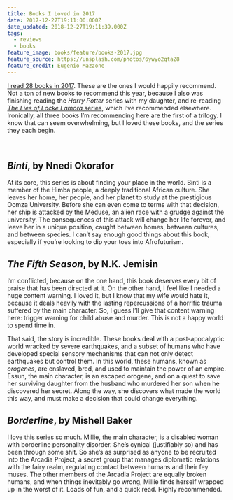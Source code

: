 ```yaml
---
title: Books I Loved in 2017
date: 2017-12-27T19:11:00.000Z
date_updated: 2018-12-27T19:11:39.000Z
tags:
  - reviews
  - books
feature_image: books/feature/books-2017.jpg
feature_source: https://unsplash.com/photos/6ywyo2qtaZ8
feature_credit: Eugenio Mazzone
---
```


[I read 28 books in 2017](https://www.goodreads.com/user_challenges/8351170). These are the ones I would happily recommend. Not a ton of new books to recommend this year, because I also was finishing reading the _Harry Potter_ series with my daughter, and re-reading [_The Lies of Locke Lamora_ series](/blog/2018/books-i-love-the-gentleman-bastards-series/), which I’ve recommended elsewhere. Ironically, all three books I’m recommending here are the first of a trilogy. I know that can seem overwhelming, but I loved these books, and the series they each begin.

<img webc:is="eleventy-image" :src="imgPath('books/binti.jpg')" alt="">

<img webc:is="eleventy-image" :src="imgPath('books/fifth-season.jpg')" alt="">

<img webc:is="eleventy-image" :src="imgPath('books/borderline.jpg')" alt="">

## _Binti_, by Nnedi Okorafor

At its core, this series is about finding your place in the world. Binti is a member of the Himba people, a deeply traditional African culture. She leaves her home, her people, and her planet to study at the prestigious Oomza University. Before she can even come to terms with that decision, her ship is attacked by the Meduse, an alien race with a grudge against the university. The consequences of this attack will change her life forever, and leave her in a unique position, caught between homes, between cultures, and between species. I can’t say enough good things about this book, especially if you’re looking to dip your toes into Afrofuturism.

## _The Fifth Season_, by N.K. Jemisin

I’m conflicted, because on the one hand, this book deserves every bit of praise that has been directed at it. On the other hand, I feel like I needed a huge content warning. I loved it, but I know that my wife would hate it, because it deals heavily with the lasting repercussions of a horrific trauma suffered by the main character. So, I guess I’ll give that content warning here: trigger warning for child abuse and murder. This is not a happy world to spend time in.

That said, the story is incredible. These books deal with a post-apocalyptic world wracked by severe earthquakes, and a subset of humans who have developed special sensory mechanisms that can not only detect earthquakes but control them. In this world, these humans, known as _orogenes_, are enslaved, bred, and used to maintain the power of an empire. Essun, the main character, is an escaped orogene, and on a quest to save her surviving daughter from the husband who murdered her son when he discovered her secret. Along the way, she discovers what made the world this way, and must make a decision that could change everything.

## _Borderline_, by Mishell Baker

I love this series so much. Millie, the main character, is a disabled woman with borderline personality disorder. She’s cynical (justifiably so) and has been through some shit. So she’s as surprised as anyone to be recruited into the Arcadia Project, a secret group that manages diplomatic relations with the fairy realm, regulating contact between humans and their fey muses. The other members of the Arcadia Project are equally broken humans, and when things inevitably go wrong, Millie finds herself wrapped up in the worst of it. Loads of fun, and a quick read. Highly recommended.
